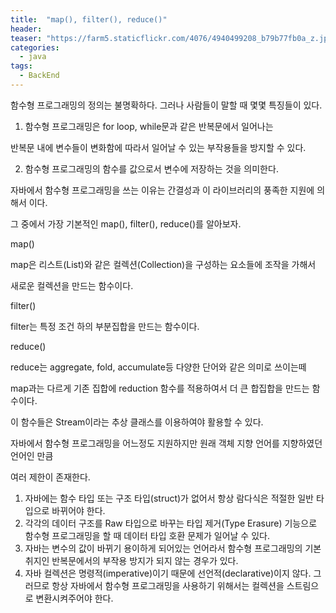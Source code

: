 ```yaml
---
title:  "map(), filter(), reduce()"
header:
teaser: "https://farm5.staticflickr.com/4076/4940499208_b79b77fb0a_z.jpg"
categories:
  - java
tags:
  - BackEnd
---
```

 함수형 프로그래밍의 정의는 불명확하다. 그러나 사람들이 말할 때 몇몇 특징들이 있다.

 1. 함수형 프로그래밍은 for loop, while문과 같은 반복문에서 일어나는
 
반복문 내에 변수들이 변화함에 따라서 일어날 수 있는 부작용들을 방지할 수 있다.

 2. 함수형 프로그래밍의 함수를 값으로서 변수에 저장하는 것을 의미한다.

자바에서 함수형 프로그래밍을 쓰는 이유는 간결성과 이 라이브러리의 풍족한 지원에 의해서 이다.

그 중에서 가장 기본적인 map(), filter(), reduce()를 알아보자.

map() 
  
  map은 리스트(List)와 같은 컬렉션(Collection)을 구성하는 요소들에 조작을 가해서

새로운 컬렉션을 만드는 함수이다.

filter()

  filter는 특정 조건 하의 부분집합을 만드는 함수이다.

reduce()

  reduce는 aggregate, fold, accumulate등 다양한 단어와 같은 의미로 쓰이는떼

map과는 다르게 기존 집합에 reduction 함수를 적용하여서 더 큰 합집합을 만드는 함수이다.

이 함수들은 Stream이라는 추상 클래스를 이용하여야 활용할 수 있다.


  자바에서 함수형 프로그래밍을 어느정도 지원하지만 원래 객체 지향 언어를 지향하였던 언어인 만큼

여러 제한이 존재한다.
  
  1. 자바에는 함수 타입 또는 구조 타입(struct)가 없어서 항상 람다식은 적절한 일반 타입으로 바뀌어야 한다.
  2. 각각의 데이터 구조를 Raw 타입으로 바꾸는 타입 제거(Type Erasure) 기능으로 함수형 프로그래밍을 할 때 데이터 타입 호환 문제가 일어날 수 있다.
  3. 자바는 변수의 값이 바뀌기 용이하게 되어있는 언어라서 함수형 프로그래밍의 기본 취지인 반복문에서의 부작용 방지가 되지 않는 경우가 있다.
  4. 자바 컬렉션은 명령적(imperative)이기 때문에 선언적(declarative)이지 않다. 그러므로 항상 자바에서 함수형 프로그래밍을
사용하기 위해서는 컬렉션을 스트림으로 변환시켜주어야 한다.

